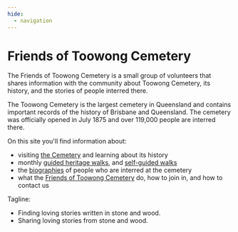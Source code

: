```yaml
---
hide:
  - navigation
---
```


#  Friends of Toowong Cemetery

The Friends of Toowong Cemetery is a small group of volunteers that shares information with the community about Toowong Cemetery, its history, and the stories of people interred there. 

The Toowong Cemetery is the largest cemetery in Queensland and contains important records of the history of Brisbane and Queensland. The cemetery was officially opened in July 1875 and over 119,000 people are interred there.

On this site you'll find information about:

- visiting [the Cemetery](cemetery.md) and learning about its history 
- monthly [guided heritage walks](guided-walks.md), and [self-guided walks](walks/index.md) 
- the [biographies](biographies.md) of people who are interred at the cemetery
- what the [Friends of Toowong Cemetery](about.md) do, how to join in, and how to contact us

<!-- insert photos and map -->

Tagline: 

- Finding loving stories written in stone and wood.
- Sharing loving stories from stone and wood.
